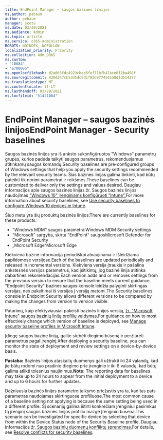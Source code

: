 ```yaml
---
title: EndPoint Manager – saugos bazinės linijos
ms.author: pebaum
author: pebaum
manager: scotv
ms.date: 03/29/2021
ms.audience: Admin
ms.topic: article
ms.service: o365-administration
ROBOTS: NOINDEX, NOFOLLOW
localization_priority: Priority
ms.collection: Adm_O365
ms.custom:
- "10084"
- "6700005"
ms.openlocfilehash: d2a063fdc4929cbee5fef71bfb47ace8f2ba458f
ms.sourcegitcommit: 430d247cb5dd5dc5d1f82d977456558dfd514277
ms.translationtype: MT
ms.contentlocale: lt-LT
ms.lasthandoff: 03/29/2021
ms.locfileid: "51421084"
---
```

# <a name="endpoint-manager---security-baselines"></a><span data-ttu-id="154e6-102">EndPoint Manager – saugos bazinės linijos</span><span class="sxs-lookup"><span data-stu-id="154e6-102">EndPoint Manager - Security baselines</span></span>

<span data-ttu-id="154e6-103">Saugos bazinės linijos yra iš anksto sukonfigūruotos "Windows" parametrų grupės, kurios padeda taikyti saugos parametrus, rekomenduojamus atitinkamų saugos komandų.</span><span class="sxs-lookup"><span data-stu-id="154e6-103">Security baselines are pre-configured groups of Windows settings that help you apply the security settings recommended by the relevant security teams.</span></span> <span data-ttu-id="154e6-104">Šias bazines linijas galima tinkinti, kad būtų pateikti tik norimi parametrai ir reikšmės.</span><span class="sxs-lookup"><span data-stu-id="154e6-104">These baselines can be customized to deliver only the settings and values desired.</span></span> <span data-ttu-id="154e6-105">Daugiau informacijos apie saugos bazines linijas žr. Saugos bazinės linijos naudojimas ["Windows 10" įrenginiams konfigūruoti "Intune".](https://docs.microsoft.com/mem/intune/protect/security-baselines)</span><span class="sxs-lookup"><span data-stu-id="154e6-105">For more information about security baselines, see [Use security baselines to configure Windows 10 devices in Intune](https://docs.microsoft.com/mem/intune/protect/security-baselines).</span></span>

<span data-ttu-id="154e6-106">Šiuo metu yra šių produktų bazinės linijos:</span><span class="sxs-lookup"><span data-stu-id="154e6-106">There are currently baselines for these products:</span></span>

- <span data-ttu-id="154e6-107">"Windows MDM" saugos parametrai</span><span class="sxs-lookup"><span data-stu-id="154e6-107">Windows MDM Security settings</span></span>
- <span data-ttu-id="154e6-108">"Microsoft" sargyba, skirta "EndPoint" saugos</span><span class="sxs-lookup"><span data-stu-id="154e6-108">Microsoft Defender for EndPoint Security</span></span>
- <span data-ttu-id="154e6-109">„Microsoft Edge“</span><span class="sxs-lookup"><span data-stu-id="154e6-109">Microsoft Edge</span></span>

<span data-ttu-id="154e6-110">Kiekviena bazinė informacija periodiškai atnaujinama ir išleidžiama papildomose versijose.</span><span class="sxs-lookup"><span data-stu-id="154e6-110">Each of the baselines are updated periodically and released in incremental versions.</span></span> <span data-ttu-id="154e6-111">Kiekviena versija įtraukia ir pašalina ankstesnės versijos parametrus, kad įsitikintų, jog bazinė linija atitinka dabartines rekomendacijas.</span><span class="sxs-lookup"><span data-stu-id="154e6-111">Each version adds and or removes settings from the previous version to ensure that the baseline meets current guidance.</span></span> <span data-ttu-id="154e6-112">"Endpoint Security" bazinės saugos konsolė leidžia palyginti skirtingas versijas, nes pakeitimai iš versijos į versiją matomi.</span><span class="sxs-lookup"><span data-stu-id="154e6-112">The Security baselines console in Endpoint Security allows different versions to be compared by making the changes from version to version visible.</span></span>

<span data-ttu-id="154e6-113">Patarimų, kaip efektyviausiai pakeisti bazinės linijos versiją, [žr. "Microsoft Intune" saugos bazinių linijų profilių valdymas.](https://docs.microsoft.com/mem/intune/protect/security-baselines-configure)</span><span class="sxs-lookup"><span data-stu-id="154e6-113">For guidance on how to most effectively change which version of baseline is deployed, see [Manage security baseline profiles in Microsoft Intune](https://docs.microsoft.com/mem/intune/protect/security-baselines-configure).</span></span>

<span data-ttu-id="154e6-114">Įdiegę saugos bazinę liniją, galite stebėti diegimo būseną ir peržiūrėti parametrus pagal įrenginį.</span><span class="sxs-lookup"><span data-stu-id="154e6-114">After deploying a security baseline, you can monitor the state of deployment and review settings on a device-by-device basis.</span></span>

<span data-ttu-id="154e6-115">**Pastaba:** Bazinės linijos ataskaitų duomenys gali užtrukti iki 24 valandų, kad jie būtų rodomi nuo pradinio diegimo prie įrenginio ir iki 6 valandų, kad būtų galima atlikti tolesnius naujinimus.</span><span class="sxs-lookup"><span data-stu-id="154e6-115">**Note:** The reporting data for baselines may take up to 24 hours to appear from the initial deployment to a device and up to 6 hours for further updates.</span></span> 

<span data-ttu-id="154e6-116">Dažniausia bazinės linijos parametro taikymo priežastis yra ta, kad tas pats parametras naudojamas skirtinguose profiliuose.</span><span class="sxs-lookup"><span data-stu-id="154e6-116">The most common cause of a baseline setting not applying is because the same setting being used in a different profile.</span></span> <span data-ttu-id="154e6-117">Šį scenarijų galima ištirti konkrečiam įrenginiui pasirinkus tą įrenginį saugos bazinės linijos profilio mazge Įrenginio būsena.</span><span class="sxs-lookup"><span data-stu-id="154e6-117">This scenario can be investigated for specific device by selecting that device from within the Device Status node of the Security Baseline profile.</span></span> <span data-ttu-id="154e6-118">Daugiau informacijos [žr. Saugos bazinių duomenų konfliktų sprendimas.](https://docs.microsoft.com/mem/intune/protect/security-baselines-monitor#resolve-conflicts-for-security-baselines)</span><span class="sxs-lookup"><span data-stu-id="154e6-118">For details, see [Resolve conflicts for security baselines](https://docs.microsoft.com/mem/intune/protect/security-baselines-monitor#resolve-conflicts-for-security-baselines).</span></span>